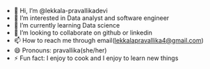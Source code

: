 - 👋 Hi, I’m @lekkala-pravallikadevi
- 👀 I’m interested in Data analyst and software engineer
- 🌱 I’m currently learning Data science 
- 💞️ I’m looking to collaborate on github or linkedin
- 📫 How to reach me through email(lekkalapravallika4@gmail.com)
- 😄 Pronouns: pravallika(she/her)
- ⚡ Fun fact: I enjoy to cook and I enjoy to learn new things

<!---
lekkala-pravallikadevi/lekkala-pravallikadevi is a ✨ special ✨ repository because its `README.md` (this file) appears on your GitHub profile.
You can click the Preview link to take a look at your changes.
--->
